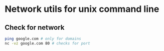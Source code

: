# Network utils for unix command line

## Check for network

```bash
ping google.com # only for domains
nc -vz google.com 80 # checks for port
```
